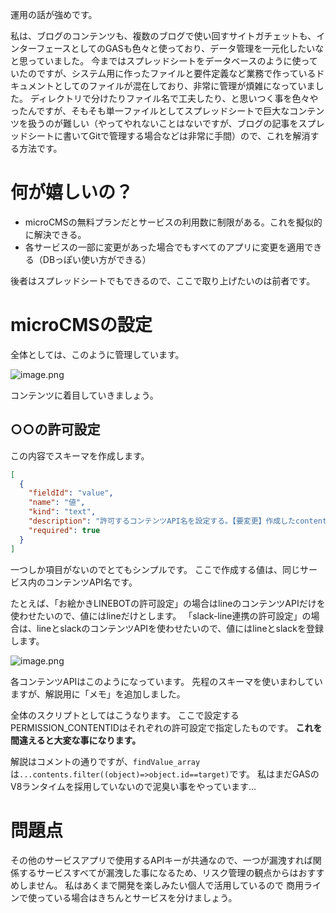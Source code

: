 運用の話が強めです。

私は、ブログのコンテンツも、複数のブログで使い回すサイトガチェットも、インターフェースとしてのGASも色々と使っており、データ管理を一元化したいなと思っていました。
今まではスプレッドシートをデータベースのように使っていたのですが、システム用に作ったファイルと要件定義など業務で作っているドキュメントとしてのファイルが混在しており、非常に管理が煩雑になっていました。
ディレクトリで分けたりファイル名で工夫したり、と思いつく事を色々やったんですが、そもそも単一ファイルとしてスプレッドシートで巨大なコンテンツを扱うのが難しい（やってやれないことはないですが、ブログの記事をスプレッドシートに書いてGitで管理する場合などは非常に手間）ので、これを解消する方法です。

# 何が嬉しいの？
- microCMSの無料プランだとサービスの利用数に制限がある。これを擬似的に解決できる。
- 各サービスの一部に変更があった場合でもすべてのアプリに変更を適用できる（DBっぽい使い方ができる）

後者はスプレッドシートでもできるので、ここで取り上げたいのは前者です。

# microCMSの設定
全体としては、このように管理しています。

![image.png](https://qiita-image-store.s3.ap-northeast-1.amazonaws.com/0/122800/3d0d3d7c-1e50-6761-fc19-eb4b0c2cc187.png)

コンテンツに着目していきましょう。
## ○○の許可設定
この内容でスキーマを作成します。
``` schema.json
[
  {
    "fieldId": "value",
    "name": "値",
    "kind": "text",
    "description": "許可するコンテンツAPI名を設定する。【要変更】作成したcontentIdはkeyとして使用する",
    "required": true
  }
]
```
一つしか項目がないのでとてもシンプルです。
ここで作成する値は、同じサービス内のコンテンツAPI名です。

たとえば、「お絵かきLINEBOTの許可設定」の場合はlineのコンテンツAPIだけを使わせたいので、値にはlineだけとします。
「slack-line連携の許可設定」の場合は、lineとslackのコンテンツAPIを使わせたいので、値にはlineとslackを登録します。

![image.png](https://qiita-image-store.s3.ap-northeast-1.amazonaws.com/0/122800/602fd46d-c353-17dc-a3b9-ec108e73ba4c.png)

各コンテンツAPIはこのようになっています。
先程のスキーマを使いまわしていますが、解説用に「メモ」を追加しました。

<script src="https://gist.github.com/shimajima-eiji/5d8f911841264c51b8b59f385ce0270b.js"></script>

全体のスクリプトとしてはこうなります。
ここで設定するPERMISSION_CONTENTIDはそれぞれの許可設定で指定したものです。
**これを間違えると大変な事になります。**

解説はコメントの通りですが、`findValue_array`は`...contents.filter((object)=>object.id==target)`です。
私はまだGASのV8ランタイムを採用していないので泥臭い事をやっています…

# 問題点
その他のサービスアプリで使用するAPIキーが共通なので、一つが漏洩すれば関係するサービスすべてが漏洩した事になるため、リスク管理の観点からはおすすめしません。
私はあくまで開発を楽しみたい個人で活用しているので
商用ラインで使っている場合はきちんとサービスを分けましょう。
